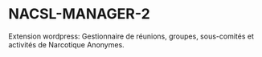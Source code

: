 # NACSL-MANAGER-2
Extension wordpress: Gestionnaire de réunions, groupes, sous-comités et activités de Narcotique Anonymes.
